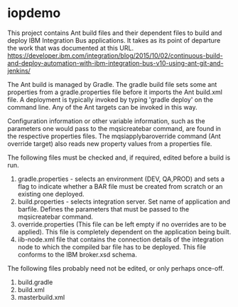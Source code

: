 # iopdemo

This project contains Ant build files and their dependent files to build and deploy IBM Integration Bus applications. It takes as its point of departure the work that was documented at this URL. https://developer.ibm.com/integration/blog/2015/10/02/continuous-build-and-deploy-automation-with-ibm-integration-bus-v10-using-ant-git-and-jenkins/

The Ant build is managed by Gradle. The gradle build file sets some ant properties from a gradle.properties file before it imports the Ant build.xml file. A deployment is typically invoked by typing 'gradle deploy' on the command line. Any of the Ant targets can be invoked in this way.

Configuration information or other variable information, such as the parameters one would pass to the mqsicreatebar command, are found in the respective properties files. The mqsiapplybaroverride command (Ant override target) also reads new property values from a properties file.

The following files must be checked and, if required, edited before a build is run.

1. gradle.properties - selects an environment (DEV, QA,PROD) and sets a flag to indicate whether a BAR file must be created from scratch or an existing one deployed.
2. build.properties - selects integration server. Set name of application and barfile. Defines the parameters that must be passed to the mqsicreatebar command.
3. override.properties (This file can be left empty if no overrides are to be applied). This file is completely dependent on the application being built.
4. iib-node.xml file that contains the connection details of the integration node to which the compiled bar file has to be deployed. This file conforms to the IBM broker.xsd schema.

The following files probably need not be edited, or only perhaps once-off.

1. build.gradle
2. build.xml
3. masterbuild.xml
